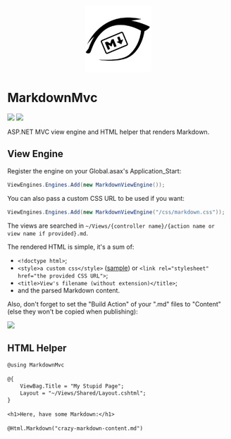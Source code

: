 <p align="center">
    <a href="#markdownmvc">
        <img alt="logo" src="Assets/logo.png">
    </a>
</p>

# MarkdownMvc

[![][build-img]][build]
[![][nuget-img]][nuget]

ASP.NET MVC view engine and HTML helper that renders Markdown.

[build]:     https://ci.appveyor.com/project/TallesL/net-MarkdownMvc
[build-img]: https://ci.appveyor.com/api/projects/status/github/tallesl/net-MarkdownMvc?svg=true
[nuget]:     https://www.nuget.org/packages/MarkdownMvc
[nuget-img]: https://badge.fury.io/nu/markdownmvc.svg

## View Engine

Register the engine on your Global.asax's Application_Start:

```cs
ViewEngines.Engines.Add(new MarkdownViewEngine());
```

You can also pass a custom CSS URL to be used if you want:

```cs
ViewEngines.Engines.Add(new MarkdownViewEngine("/css/markdown.css"));
```

The views are searched in `~/Views/{controller name}/{action name or view name if provided}.md`.

The rendered HTML is simple, it's a sum of:

* `<!doctype html>`;
* `<style>a custom css</style>` ([sample]) or `<link rel="stylesheet" href="the provided CSS URL">`;
* `<title>View's filename (without extension)</title>`;
* and the parsed Markdown content.

Also, don't forget to set the "Build Action" of your ".md" files to "Content" (else they won't be copied when
publishing):

![][build-action]

[sample]:       https://rawgit.com/tallesl/net-MarkdownMvc/master/Assets/sample.html
[build-action]: Assets/build-action.png

## HTML Helper

```
@using MarkdownMvc

@{
    ViewBag.Title = "My Stupid Page";
    Layout = "~/Views/Shared/Layout.cshtml";
}

<h1>Here, have some Markdown:</h1>

@Html.Markdown("crazy-markdown-content.md")
```